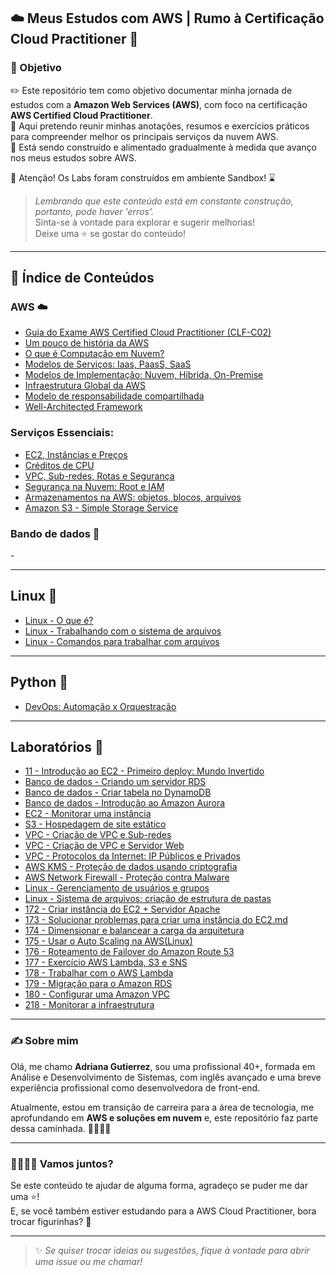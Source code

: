 ## ☁️ Meus Estudos com AWS | Rumo à Certificação Cloud Practitioner 🚀

### 🎯 Objetivo  

✏️ Este repositório tem como objetivo documentar minha jornada de estudos com a **Amazon Web Services (AWS)**, com foco na certificação **AWS Certified Cloud Practitioner**.  
📝 Aqui pretendo reunir minhas anotações, resumos e exercícios práticos para compreender melhor os principais serviços da nuvem AWS.  
🚧 Está sendo construído e alimentado gradualmente à medida que avanço nos meus estudos sobre AWS.  

🛑 Atenção! Os Labs foram construídos em ambiente Sandbox! ⌛

> *Lembrando que este conteúdo está em constante construção, portanto, pode haver 'erros'.*  
> Sinta-se à vontade para explorar e sugerir melhorias!  
> Deixe uma ⭐ se gostar do conteúdo!  

---

## 📒 Índice de Conteúdos

### AWS ☁️

- [Guia do Exame AWS Certified Cloud Practitioner (CLF-C02)](https://github.com/DrikaDev/Estudando-AWS-Cloud-Practitioner/blob/main/conteudos/Guia%20do%20exame%20AWS%20Certified%20Cloud%20Practitioner.md)
- [Um pouco de história da AWS](https://github.com/DrikaDev/Estudando-AWS-Cloud-Practitioner/blob/main/conteudos/Um%20pouco%20de%20hist%C3%B3ria.md)
- [O que é Computação em Nuvem?](https://github.com/DrikaDev/Estudando-AWS-Cloud-Practitioner/blob/main/conteudos/O%20que%20%C3%A9%20computa%C3%A7%C3%A3o%20em%20nuvem.md)
- [Modelos de Serviços: Iaas, PaasS, SaaS](https://github.com/DrikaDev/Estudando-AWS-Cloud-Practitioner/blob/main/conteudos/Modelos%20de%20Servi%C3%A7o%3A%20IaaS%2C%20PaaS%2C%20SaaS.md)  
- [Modelos de Implementação: Nuvem, Híbrida, On-Premise](https://github.com/DrikaDev/Estudando-AWS-Cloud-Practitioner/blob/main/conteudos/Modelos%20de%20implementa%C3%A7%C3%A3o:%20nuvem,%20h%C3%ADbrida,%20on-primise.md)
- [Infraestrutura Global da AWS](https://github.com/DrikaDev/Estudando-AWS-Cloud-Practitioner/blob/main/conteudos/Infraestrutura%20global%20da%20AWS.md)
- [Modelo de responsabilidade compartilhada](https://github.com/DrikaDev/Estudando-AWS-Cloud-Practitioner/blob/main/conteudos/Modelo%20de%20Responsabilidade%20Compartilhada.md)
- [Well-Architected Framework](https://github.com/DrikaDev/Estudando-AWS-Cloud-Practitioner/blob/main/conteudos/AWS%20Well-Architected%20Framework.md)

### Serviços Essenciais:

- [EC2, Instâncias e Preços](https://github.com/DrikaDev/Estudando-AWS-Cloud-Practitioner/blob/main/conteudos/EC2%2C%20Inst%C3%A2ncias%20e%20Pre%C3%A7os.md)
- [Créditos de CPU](https://github.com/DrikaDev/Estudando-AWS-Cloud-Practitioner/blob/main/conteudos/Cr%C3%A9ditos%20de%20CPU.md)
- [VPC, Sub-redes, Rotas e Segurança](https://github.com/DrikaDev/Estudando-AWS-Cloud-Practitioner/blob/main/conteudos/VPC%2C%20sub-redes%2C%20rotas%20e%20seguran%C3%A7a.md)
- [Segurança na Nuvem: Root e IAM](https://github.com/DrikaDev/Estudando-AWS-Cloud-Practitioner/blob/main/conteudos/Seguran%C3%A7a%20na%20Nuvem%3A%20Root%20e%20IAM.md)
- [Armazenamentos na AWS: objetos, blocos, arquivos](https://github.com/DrikaDev/Estudando-AWS-Cloud-Practitioner/blob/main/conteudos/Armazenamentos%20na%20AWS.md)
- [Amazon S3 - Simple Storage Service](https://github.com/DrikaDev/Estudando-AWS-Cloud-Practitioner/blob/main/conteudos/Amazon%20S3%20-%20Simple%20Storage%20Service.md)  

### Bando de dados 🎲

-[]()

---

## Linux 🐧

- [Linux - O que é?](https://github.com/DrikaDev/Estudando-AWS-Cloud-Practitioner/blob/main/conteudos/Linux%20-%20O%20que%20%C3%A9.md)
- [Linux - Trabalhando com o sistema de arquivos](https://github.com/DrikaDev/Estudando-AWS-Cloud-Practitioner/blob/main/conteudos/Linux%20-%20Trabalhando%20com%20o%20sistema%20de%20arquivos.md)
- [Linux - Comandos para trabalhar com arquivos](https://github.com/DrikaDev/Estudando-AWS-Cloud-Practitioner/blob/main/conteudos/Linux%20-%20Comandos%20para%20trabalhar%20com%20arquivos.md)

---

## Python 🐍

- [DevOps: Automação x Orquestração](https://github.com/DrikaDev/Estudando-AWS-Cloud-Practitioner/blob/main/conteudos/DevOps%20-%20Automa%C3%A7%C3%A3o%20x%20Orquestra%C3%A7%C3%A3o.md)

---

## Laboratórios 🧪

- [11 - Introdução ao EC2 - Primeiro deploy: Mundo Invertido](https://github.com/DrikaDev/Estudando-AWS-Cloud-Practitioner/blob/main/conteudos/Lab%2011%20-%20Introdu%C3%A7%C3%A3o%20ao%20EC2%20-%20Primeiro%20deploy.md)
- [Banco de dados - Criando um servidor RDS](https://github.com/DrikaDev/Estudando-AWS-Cloud-Practitioner/blob/main/conteudos/Lab%20-%20Criando%20um%20servidor%20de%20banco%20de%20dados%20RDS.md)
- [Banco de dados - Criar tabela no DynamoDB](https://github.com/DrikaDev/Estudando-AWS-Cloud-Practitioner/blob/main/conteudos/Lab%20-%20Criar%20tabela%20no%20DynamoDB.md)
- [Banco de dados - Introdução ao Amazon Aurora](https://github.com/DrikaDev/Estudando-AWS-Cloud-Practitioner/blob/main/conteudos/Lab%20-%20Introdu%C3%A7%C3%A3o%20ao%20Amazon%20Aurora.md)
- [EC2 - Monitorar uma instância](https://github.com/DrikaDev/Estudando-AWS-Cloud-Practitioner/blob/main/conteudos/Lab%20-%20Monitorar%20uma%20inst%C3%A2ncia%20do%20EC2.md)
- [S3 - Hospedagem de site estático](https://github.com/DrikaDev/Estudando-AWS-Cloud-Practitioner/blob/main/conteudos/S3%20-%20Lab.%20Hospedar%20um%20Site%20Est%C3%A1tico.md)  
- [VPC - Criação de VPC e Sub-redes](https://github.com/DrikaDev/Estudando-AWS-Cloud-Practitioner/blob/main/conteudos/Lab%20-%20Criar%20VPC%20e%20sub-redes.md) 
- [VPC - Criação de VPC e Servidor Web](https://github.com/DrikaDev/Estudando-AWS-Cloud-Practitioner/blob/main/conteudos/Lab%20-%20Criar%20uma%20VPC%20e%20iniciar%20um%20servidor%20Web.md) 
- [VPC - Protocolos da Internet: IP Públicos e Privados](https://github.com/DrikaDev/Estudando-AWS-Cloud-Practitioner/blob/main/conteudos/Lab%20-%20Protocolos%20da%20Internet%20-%20enderecos%20IP%20publicos%20e%20privados.md)
- [AWS KMS - Proteção de dados usando criptografia](https://github.com/DrikaDev/Estudando-AWS-Cloud-Practitioner/blob/main/conteudos/Lab%20-%20Prote%C3%A7%C3%A3o%20de%20dados%20usando%20criptografia.md)
- [AWS Network Firewall - Proteção contra Malware](https://github.com/DrikaDev/Estudando-AWS-Cloud-Practitioner/blob/main/conteudos/Lab%20-%20Prote%C3%A7%C3%A3o%20contra%20malware.md)
- [Linux - Gerenciamento de usuários e grupos](https://github.com/DrikaDev/Estudando-AWS-Cloud-Practitioner/blob/main/conteudos/Lab%20-%20Gerenciamento%20de%20usu%C3%A1rios%20e%20grupos.md)
- [Linux - Sistema de arquivos: criação de estrutura de pastas](https://github.com/DrikaDev/Estudando-AWS-Cloud-Practitioner/blob/main/conteudos/Lab%20-%20Cria%C3%A7%C3%A3o%20de%20estrutura%20de%20pastas.md)
- [172 - Criar instância do EC2 + Servidor Apache](https://github.com/DrikaDev/Estudando-AWS-Cloud-Practitioner/blob/main/conteudos/Lab%20172%20-%20Criar%20instancia%20do%20EC2%20+%20Servidor%20Apache.md)
- [173 - Solucionar problemas para criar uma instância do EC2.md](https://github.com/DrikaDev/Estudando-AWS-Cloud-Practitioner/blob/main/conteudos/Lab%20173%20-%20Solucionar%20problemas%20para%20criar%20uma%20inst%C3%A2ncia%20do%20EC2.md#%C3%ADndice)
- [174 - Dimensionar e balancear a carga da arquitetura](https://github.com/DrikaDev/Estudando-AWS-Cloud-Practitioner/blob/main/conteudos/Lab%20174%20-%20Dimensionar%20e%20balancear%20a%20carga%20da%20arquitetura.md)
- [175 - Usar o Auto Scaling na AWS(Linux)](https://github.com/DrikaDev/Estudando-AWS-Cloud-Practitioner/blob/main/conteudos/Lab%20175%20-%20Usar%20o%20Auto%20Scaling%20na%20AWS.md)
- [176 - Roteamento de Failover do Amazon Route 53](https://github.com/DrikaDev/Estudando-AWS-Cloud-Practitioner/blob/main/conteudos/Lab%20176%20-%20Roteamento%20de%20failover%20do%20Route%2053.md)
- [177 - Exercício AWS Lambda, S3 e SNS](https://github.com/DrikaDev/Estudando-AWS-Cloud-Practitioner/blob/main/conteudos/Lab%20177%20-%20Exerc%C3%ADcio%20do%20AWS%20Lambda.md)
- [178 - Trabalhar com o AWS Lambda](https://github.com/DrikaDev/Estudando-AWS-Cloud-Practitioner/blob/main/conteudos/Lab%20178%20-%20Trabalhar%20com%20AWS%20Lambda.md)
- [179 - Migração para o Amazon RDS](https://github.com/DrikaDev/Estudando-AWS-Cloud-Practitioner/blob/main/conteudos/Lab%20179%20-%20Migra%C3%A7%C3%A3o%20para%20o%20Amazon%20RDS.md)
- [180 - Configurar uma Amazon VPC](https://github.com/DrikaDev/Estudando-AWS-Cloud-Practitioner/blob/main/conteudos/Lab%20180%20-%20Configurar%20uma%20Amazon%20VPC.md)
- [218 - Monitorar a infraestrutura](https://github.com/DrikaDev/Estudando-AWS-Cloud-Practitioner/blob/main/conteudos/Lab%20218%20-%20Monitorar%20a%20infraestrutura.md)

---

### ✍️ Sobre mim

Olá, me chamo **Adriana Gutierrez**, sou uma profissional 40+, formada em Análise e Desenvolvimento de Sistemas, com inglês avançado e uma breve experiência profissional como desenvolvedora de front-end. 

Atualmente, estou em transição de carreira para a área de tecnologia, me aprofundando em **AWS e soluções em nuvem** e, este repositório faz parte dessa caminhada. 🚶🏻‍♀️‍➡️

---

### 🫱🏻‍🫲🏼 Vamos juntos?

Se este conteúdo te ajudar de alguma forma, agradeço se puder me dar uma ⭐!  
E, se você também estiver estudando para a AWS Cloud Practitioner, bora trocar figurinhas? 🤩

---

> ✨ *Se quiser trocar ideias ou sugestões, fique à vontade para abrir uma issue ou me chamar!*  
